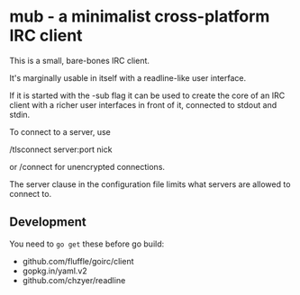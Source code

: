 # mub - a minimalist cross-platform IRC client

This is a small, bare-bones IRC client.

It's marginally usable in itself with a readline-like user interface.

If it is started with the -sub flag it can be used to create the core
of an IRC client with a richer user interfaces in front of it,
connected to stdout and stdin.

To connect to a server, use

  /tlsconnect server:port nick

or /connect for unencrypted connections.

The server clause in the configuration file limits what servers are
allowed to connect to.

## Development

You need to `go get` these before go build:

- github.com/fluffle/goirc/client
- gopkg.in/yaml.v2
- github.com/chzyer/readline
